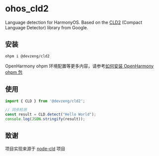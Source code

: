 # ohos_cld2

Language detection for HarmonyOS. Based on the [CLD2](https://github.com/CLD2Owners/cld2) (Compact Language Detector) library from Google.

## 安装

```shell
ohpm i @devzeng/cld2
```

OpenHarmony ohpm 环境配置等更多内容，请参考[如何安装 OpenHarmony ohpm 包](https://ohpm.openharmony.cn/#/cn/help/downloadandinstall)

## 使用

```javascript
import { CLD } from '@devzeng/cld2';

// 同步检测
const result = CLD.detect("Hello World");
console.log(JSON.stringify(result));
```

## 致谢

项目实现来源于 [node-cld](https://github.com/dachev/node-cld) 项目